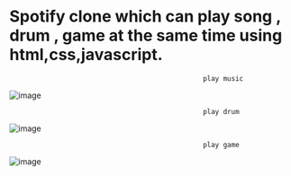 # Spotify clone which can play song , drum , game at the same time using html,css,javascript.

                                                    play music
                                                    
![image](https://user-images.githubusercontent.com/76651951/170436928-c46c003f-a598-49a4-9f50-a440cd183911.png)

                                                    play drum
                                                    
![image](https://user-images.githubusercontent.com/76651951/170437132-1b05b2c8-783e-490c-8728-860dcd84c041.png)

                                                    play game
                                                    
![image](https://user-images.githubusercontent.com/76651951/170437387-ca1a153a-3fbf-42dd-b52e-7289e2015382.png)
